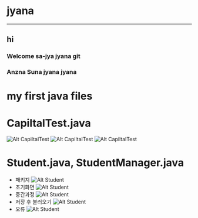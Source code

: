 # jyana
***
## hi 
### Welcome sa-jya jyana git 
### Anzna Suna jyana jyana
# my first java files
# CapiltalTest.java
![Alt CapiltalTest](IMG/CapitalTest1.PNG)
![Alt CapiltalTest](IMG/CapitalTest1-1.PNG)
![Alt CapiltalTest](IMG/CapitalTest1-3.PNG)
# Student.java, StudentManager.java
+ 패키지
![Alt Student](IMG/패키지.PNG)
+ 초기화면
![Alt Student](IMG/초기화면.PNG)
+ 중간과정
![Alt Student](IMG/중간과정.PNG)
+ 저장 후 불러오기
![Alt Student](IMG/저장후불러오기.PNG)
+ 오류
![Alt Student](IMG/오류수정.PNG)